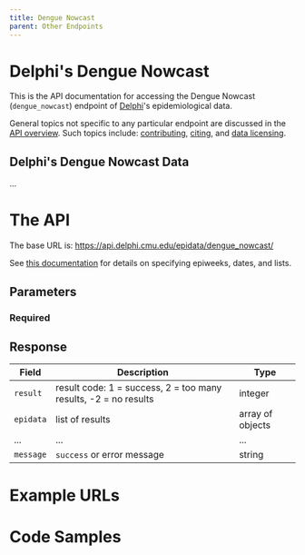 ```yaml
---
title: Dengue Nowcast
parent: Other Endpoints
---
```


# Delphi's Dengue Nowcast

This is the API documentation for accessing the Dengue Nowcast
(`dengue_nowcast`) endpoint of [Delphi](https://delphi.cmu.edu/)'s
epidemiological data.

General topics not specific to any particular endpoint are discussed in the
[API overview](README.md). Such topics include:
[contributing](README.md#contributing), [citing](README.md#citing), and
[data licensing](README.md#data-licensing).

## Delphi's Dengue Nowcast Data

... <!-- TODO -->

# The API

The base URL is: https://api.delphi.cmu.edu/epidata/dengue_nowcast/

See [this documentation](README.md) for details on specifying epiweeks, dates, and lists.

## Parameters

### Required

<!-- TODO -->

## Response

| Field     | Description                                                     | Type             |
|-----------|-----------------------------------------------------------------|------------------|
| `result`  | result code: 1 = success, 2 = too many results, -2 = no results | integer          |
| `epidata` | list of results                                                 | array of objects |
| ...       | ...                                                             | ...              | <!-- TODO -->
| `message` | `success` or error message                                      | string           |

# Example URLs

<!-- TODO: fix -->

# Code Samples

<!-- TODO: fix -->
